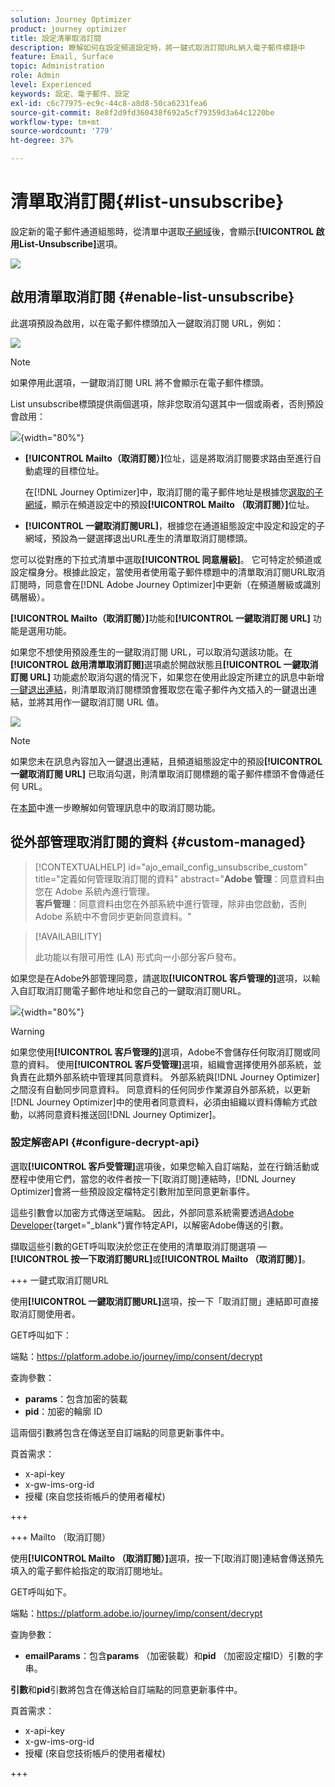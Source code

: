 ```yaml
---
solution: Journey Optimizer
product: journey optimizer
title: 設定清單取消訂閱
description: 瞭解如何在設定頻道設定時，將一鍵式取消訂閱URL納入電子郵件標題中
feature: Email, Surface
topic: Administration
role: Admin
level: Experienced
keywords: 設定、電子郵件、設定
exl-id: c6c77975-ec9c-44c8-a8d8-50ca6231fea6
source-git-commit: 8e8f2d9fd360438f692a5cf79359d3a64c1220be
workflow-type: tm+mt
source-wordcount: '779'
ht-degree: 37%

---
```


# 清單取消訂閱{#list-unsubscribe}

<!--Do not modify - Legal Review Done -->

設定新的電子郵件通道組態時，從清單中選取[子網域](email-settings.md#subdomains-and-ip-pools)後，會顯示&#x200B;**[!UICONTROL 啟用List-Unsubscribe]**&#x200B;選項。

![](assets/preset-list-unsubscribe.png)

## 啟用清單取消訂閱 {#enable-list-unsubscribe}

此選項預設為啟用，以在電子郵件標頭加入一鍵取消訂閱 URL，例如：

![](assets/preset-list-unsubscribe-header.png)

>[!NOTE]
>
>如果停用此選項，一鍵取消訂閱 URL 將不會顯示在電子郵件標頭。

List unsubscribe標頭提供兩個選項，除非您取消勾選其中一個或兩者，否則預設會啟用：

![](assets/surface-list-unsubscribe.png){width="80%"}

* **[!UICONTROL Mailto（取消訂閱）]**&#x200B;位址，這是將取消訂閱要求路由至進行自動處理的目標位址。

  在[!DNL Journey Optimizer]中，取消訂閱的電子郵件地址是根據您[選取的子網域](#subdomains-and-ip-pools)，顯示在頻道設定中的預設&#x200B;**[!UICONTROL Mailto （取消訂閱）]**&#x200B;位址。<!--With this method, clicking the Unsubscribe link sends a pre-filled email to the unsubscribe address specified in the email header.-->

* **[!UICONTROL 一鍵取消訂閱URL]**，根據您在通道組態設定中設定和設定的子網域，預設為一鍵選擇退出URL產生的清單取消訂閱標頭。<!--With this method, clicking the Unsubscribe link directly unsubscribes the user, requiring only a single action to unsubscribe.-->

您可以從對應的下拉式清單中選取&#x200B;**[!UICONTROL 同意層級]**。 它可特定於頻道或設定檔身分。根據此設定，當使用者使用電子郵件標題中的清單取消訂閱URL取消訂閱時，同意會在[!DNL Adobe Journey Optimizer]中更新（在頻道層級或識別碼層級）。

**[!UICONTROL Mailto（取消訂閱）]**&#x200B;功能和&#x200B;**[!UICONTROL 一鍵取消訂閱 URL]** 功能是選用功能。

如果您不想使用預設產生的一鍵取消訂閱 URL，可以取消勾選該功能。在&#x200B;**[!UICONTROL 啟用清單取消訂閱]**&#x200B;選項處於開啟狀態且&#x200B;**[!UICONTROL 一鍵取消訂閱 URL]** 功能處於取消勾選的情況下，如果您在使用此設定所建立的訊息中新增[一鍵退出連結](../email/email-opt-out.md#one-click-opt-out)，則清單取消訂閱標頭會獲取您在電子郵件內文插入的一鍵退出連結，並將其用作一鍵取消訂閱 URL 值。

![](assets/preset-list-unsubscribe-opt-out-url.png)

>[!NOTE]
>
>如果您未在訊息內容加入一鍵退出連結，且頻道組態設定中的預設&#x200B;**[!UICONTROL 一鍵取消訂閱 URL]** 已取消勾選，則清單取消訂閱標題的電子郵件標頭不會傳遞任何 URL。

在[本節](../email/email-opt-out.md#unsubscribe-header)中進一步瞭解如何管理訊息中的取消訂閱功能。

## 從外部管理取消訂閱的資料 {#custom-managed}

>[!CONTEXTUALHELP]
>id="ajo_email_config_unsubscribe_custom"
>title="定義如何管理取消訂閱的資料"
>abstract="**Adobe 管理**：同意資料由您在 Adobe 系統內進行管理。<br>**客戶管理**：同意資料由您在外部系統中進行管理，除非由您啟動，否則 Adobe 系統中不會同步更新同意資料。"

>[!AVAILABILITY]
>
>此功能以有限可用性 (LA) 形式向一小部分客戶發布。

如果您是在Adobe外部管理同意，請選取&#x200B;**[!UICONTROL 客戶管理的]**&#x200B;選項，以輸入自訂取消訂閱電子郵件地址和您自己的一鍵取消訂閱URL。

![](assets/surface-list-unsubscribe-custom.png){width="80%"}

>[!WARNING]
>
>如果您使用&#x200B;**[!UICONTROL 客戶管理的]**&#x200B;選項，Adobe不會儲存任何取消訂閱或同意的資料。 使用&#x200B;**[!UICONTROL 客戶受管理]**&#x200B;選項，組織會選擇使用外部系統，並負責在此類外部系統中管理其同意資料。 外部系統與[!DNL Journey Optimizer]之間沒有自動同步同意資料。 同意資料的任何同步作業源自外部系統，以更新[!DNL Journey Optimizer]中的使用者同意資料，必須由組織以資料傳輸方式啟動，以將同意資料推送回[!DNL Journey Optimizer]。

### 設定解密API {#configure-decrypt-api}

選取&#x200B;**[!UICONTROL 客戶受管理]**&#x200B;選項後，如果您輸入自訂端點，並在行銷活動或歷程中使用它們，當您的收件者按一下[取消訂閱]連結時，[!DNL Journey Optimizer]會將一些預設設定檔特定引數附加至同意更新事件<!--sent to the custom endpoint -->。

這些引數會以加密方式傳送至端點。 因此，外部同意系統需要透過[Adobe Developer](https://developer.adobe.com){target="_blank"}實作特定API，以解密Adobe傳送的引數。

擷取這些引數的GET呼叫取決於您正在使用的清單取消訂閱選項 — **[!UICONTROL 按一下取消訂閱URL]**&#x200B;或&#x200B;**[!UICONTROL Mailto （取消訂閱）]**。

<!--To configure the API to send back the information to [!DNL Adobe Journey Optimizer] when a recipient has unsubscribed using the List unsubscribe option with custom endpoints, follow the steps below.-->

+++ 一鍵式取消訂閱URL

使用&#x200B;**[!UICONTROL 一鍵取消訂閱URL]**&#x200B;選項，按一下「取消訂閱」連結即可直接取消訂閱使用者。

GET呼叫如下：

端點：https://platform.adobe.io/journey/imp/consent/decrypt

查詢參數：

* **params**：包含加密的裝載
* **pid**：加密的輪廓 ID

這兩個引數將包含在傳送至自訂端點的同意更新事件中。

頁首需求：

* x-api-key
* x-gw-ims-org-id
* 授權 (來自您技術帳戶的使用者權杖)

+++

+++ Mailto （取消訂閱）

使用&#x200B;**[!UICONTROL Mailto （取消訂閱）]**&#x200B;選項，按一下[取消訂閱]連結會傳送預先填入的電子郵件給指定的取消訂閱地址。

GET呼叫如下。

端點：https://platform.adobe.io/journey/imp/consent/decrypt

查詢參數：

* **emailParams**：包含&#x200B;**params** （加密裝載）和&#x200B;**pid** （加密設定檔ID）引數的字串。

**引數**&#x200B;和&#x200B;**pid**&#x200B;引數將包含在傳送給自訂端點的同意更新事件中。

頁首需求：

* x-api-key
* x-gw-ims-org-id
* 授權 (來自您技術帳戶的使用者權杖)

+++
